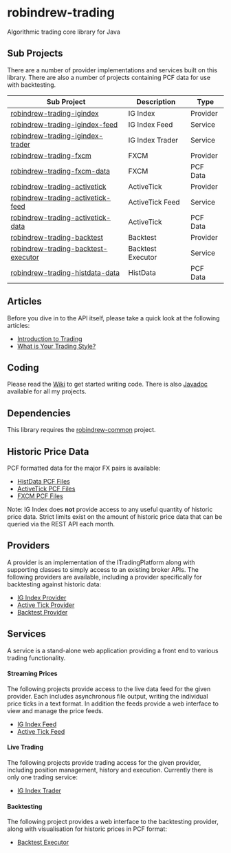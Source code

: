 # robindrew-trading
Algorithmic trading core library for Java

## Sub Projects
There are a number of provider implementations and services built on this library. There are also a number of projects containing PCF data for use with backtesting.

Sub Project | Description | Type
------------ | ------------- | -------------
[robindrew-trading-igindex](https://github.com/robindrew/robindrew-trading-igindex) | IG Index | Provider 
[robindrew-trading-igindex-feed](https://github.com/robindrew/robindrew-trading-igindex-feed) | IG Index Feed | Service
[robindrew-trading-igindex-trader](https://github.com/robindrew/robindrew-trading-igindex-trader) | IG Index Trader | Service
[robindrew-trading-fxcm](https://github.com/robindrew/robindrew-trading-fxcm) | FXCM | Provider
[robindrew-trading-fxcm-data](https://github.com/robindrew/robindrew-trading-fxcm-data) | FXCM | PCF Data
[robindrew-trading-activetick](https://github.com/robindrew/robindrew-trading-activetick) | ActiveTick | Provider
[robindrew-trading-activetick-feed](https://github.com/robindrew/robindrew-trading-activetick-feed) | ActiveTick Feed | Service
[robindrew-trading-activetick-data](https://github.com/robindrew/robindrew-trading-activetick-data) | ActiveTick | PCF Data
[robindrew-trading-backtest](https://github.com/robindrew/robindrew-trading-backtest) | Backtest | Provider
[robindrew-trading-backtest-executor](https://github.com/robindrew/robindrew-trading-backtest-executor) | Backtest Executor | Service
[robindrew-trading-histdata-data](https://github.com/robindrew/robindrew-trading-histdata-data) | HistData | PCF Data

## Articles
Before you dive in to the API itself, please take a quick look at the following articles:
* [Introduction to Trading](https://github.com/robindrew/robindrew-trading/wiki/Article:-Introduction-to-Trading)
* [What is Your Trading Style?](https://github.com/robindrew/robindrew-trading/wiki/Article:-What-is-Your-Trading-Style%3F)

## Coding
Please read the [Wiki](https://github.com/robindrew/robindrew-trading/wiki) to get started writing code.
There is also [Javadoc](https://htmlpreview.github.io/?https://raw.githubusercontent.com/robindrew/robindrew-javadoc/master/docs/index.html?overview-summary.html) available for all my projects.

## Dependencies
This library requires the [robindrew-common](https://github.com/robindrew/robindrew-common) project.

## Historic Price Data
PCF formatted data for the major FX pairs is available:
* [HistData PCF Files](https://github.com/robindrew/robindrew-trading-histdata-data)
* [ActiveTick PCF Files](https://github.com/robindrew/robindrew-trading-activetick-data)
* [FXCM PCF Files](https://github.com/robindrew/robindrew-trading-fxcm-data)

Note: IG Index does **not** provide access to any useful quantity of historic price data. Strict limits exist on the amount of historic price data that can be queried via the REST API each month.

## Providers
A provider is an implementation of the ITradingPlatform along with supporting classes to simply access to an existing broker APIs.
The following providers are available, including a provider specifically for backtesting against historic data:
* [IG Index Provider](https://github.com/robindrew/robindrew-trading-igindex)
* [Active Tick Provider](https://github.com/robindrew/robindrew-trading-activetick)
* [Backtest Provider](https://github.com/robindrew/robindrew-trading-backtest)

## Services
A service is a stand-alone web application providing a front end to various trading functionality.

#### Streaming Prices
The following projects provide access to the live data feed for the given provider. Each includes asynchronous file output, writing the individual price ticks in a text format. In addition the feeds provide a web interface to view and manage the price feeds.
* [IG Index Feed](https://github.com/robindrew/robindrew-trading-igindex-feed)
* [Active Tick Feed](https://github.com/robindrew/robindrew-trading-activetick-feed)

#### Live Trading
The following projects provide trading access for the given provider, including position management, history and execution. Currently there is only one trading service:
* [IG Index Trader](https://github.com/robindrew/robindrew-trading/wiki/Service:-IG-Index-Trader)

#### Backtesting
The following project provides a web interface to the backtesting provider, along with visualisation for historic prices in PCF format:
* [Backtest Executor](https://github.com/robindrew/robindrew-trading-backtest-executor)
